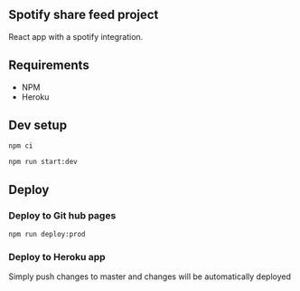 ## Spotify share feed project

React app with a spotify integration.

## Requirements

- NPM
- Heroku

## Dev setup

```
npm ci
```

```
npm run start:dev
```

## Deploy

### Deploy to Git hub pages

```
npm run deploy:prod
```

### Deploy to Heroku app

Simply push changes to master and changes will be automatically deployed
